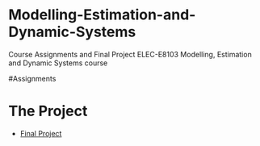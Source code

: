# Modelling-Estimation-and-Dynamic-Systems
Course Assignments and Final Project ELEC-E8103 Modelling, Estimation and Dynamic Systems course

#Assignments


# The Project
* [Final Project](https://github.com/yizhanyang/Modelling-Estimation-and-Dynamic-Systems/blob/master/Yang_728492_Final/Yang_728492_Final.pdf)
